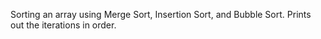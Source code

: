 Sorting an array using Merge Sort, Insertion Sort, and Bubble Sort. Prints out the iterations in order.
